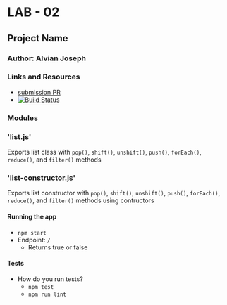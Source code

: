 # LAB - 02

## Project Name

### Author: Alvian Joseph

### Links and Resources
* [submission PR](https://github.com/alvian-401-advanced-javascript/lab-02-classes)
* [![Build Status](https://www.travis-ci.com/alvian-401-advanced-javascript/lab-02-classes.svg?branch=master)](https://www.travis-ci.com/alvian-401-advanced-javascript/lab-02-classes)



### Modules


### 'list.js'
Exports list class with `pop()`, `shift()`, `unshift()`, `push()`, `forEach()`, `reduce()`, and `filter()` methods

### 'list-constructor.js'
Exports list constructor with `pop()`, `shift()`, `unshift()`, `push()`, `forEach()`, `reduce()`, and `filter()` methods using contructors



#### Running the app
* `npm start`
* Endpoint: `/`
  * Returns true or false

  
#### Tests
* How do you run tests?
  * `npm test`
  * `npm run lint`

